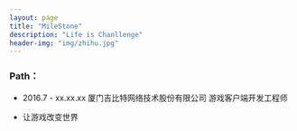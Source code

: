 ```yaml
---
layout: page
title: "MileStone"
description: "Life is Chanllenge"
header-img: "img/zhihu.jpg"
---
```



### Path：


- 2016.7 - xx.xx.xx   厦门吉比特网络技术股份有限公司 游戏客户端开发工程师

- 让游戏改变世界






